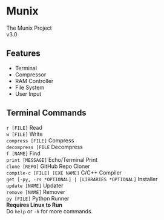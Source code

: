 # Munix
The Munix Project <br />
v3.0

## Features
- Terminal
- Compressor
- RAM Controller
- File System
- User Input

## Terminal Commands
`r [FILE]` Read <br />
`w [FILE]` Write <br />
`compress [FILE]` Compress <br />
`decompress [FILE` Decompress <br />
`f [NAME]` Find <br />
`print [MESSAGE]` Echo/Terminal Print <br />
`clone [REPO]` GitHub Repo Cloner <br />
`compile-c [FILE] [EXE NAME]` C/C++ Compiler <br /> 
`get [-py, -rs *OPTIONAL] | [LIBRARIES *OPTIONAL]` Installer <br /> 
`update [NAME]` Updater <br />
`remove [NAME]` Remover <br />
`py [FILE]` Python Runner <br />
<strong>Requires Linux to Run</strong> <br />
Do `help` or `-h` for more commands.

